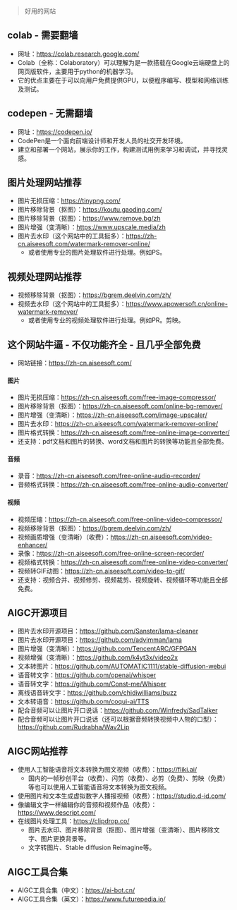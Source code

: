 > 好用的网站

## colab - 需要翻墙
* 网址：https://colab.research.google.com/
* Colab（全称：Colaboratory）可以理解为是一款搭载在Google云端硬盘上的网页版软件，主要用于python的机器学习。
* 它的优点主要在于可以向用户免费提供GPU，以便程序编写、模型和网络训练及测试。

## codepen - 无需翻墙
* 网址：https://codepen.io/
* CodePen是一个面向前端设计师和开发人员的社交开发环境。
* 建立和部署一个网站，展示你的工作，构建测试用例来学习和调试，并寻找灵感。

## 图片处理网站推荐
* 图片无损压缩：https://tinypng.com/
* 图片移除背景（抠图）：https://koutu.gaoding.com/
* 图片移除背景（抠图）：https://www.remove.bg/zh
* 图片增强（变清晰）：https://www.upscale.media/zh
* 图片去水印（这个网站中的工具挺多）：https://zh-cn.aiseesoft.com/watermark-remover-online/
  - 或者使用专业的图片处理软件进行处理。例如PS。

## 视频处理网站推荐
* 视频移除背景（抠图）：https://bgrem.deelvin.com/zh/
* 视频去水印（这个网站中的工具挺多）：https://www.apowersoft.cn/online-watermark-remover/
  - 或者使用专业的视频处理软件进行处理。例如PR。剪映。

## 这个网站牛逼 - 不仅功能齐全 - 且几乎全部免费
* 网站链接：https://zh-cn.aiseesoft.com/
#### 图片
* 图片无损压缩：https://zh-cn.aiseesoft.com/free-image-compressor/
* 图片移除背景（抠图）：https://zh-cn.aiseesoft.com/online-bg-remover/
* 图片增强（变清晰）：https://zh-cn.aiseesoft.com/image-upscaler/
* 图片去水印：https://zh-cn.aiseesoft.com/watermark-remover-online/
* 图片格式转换：https://zh-cn.aiseesoft.com/free-online-image-converter/
* 还支持：pdf文档和图片的转换、word文档和图片的转换等功能且全部免费。
#### 音频
* 录音：https://zh-cn.aiseesoft.com/free-online-audio-recorder/
* 音频格式转换：https://zh-cn.aiseesoft.com/free-online-audio-converter/
#### 视频
* 视频压缩：https://zh-cn.aiseesoft.com/free-online-video-compressor/
* 视频移除背景（抠图）：https://bgrem.deelvin.com/zh/
* 视频画质增强（变清晰）（收费）：https://zh-cn.aiseesoft.com/video-enhancer/
* 录像：https://zh-cn.aiseesoft.com/free-online-screen-recorder/
* 视频格式转换：https://zh-cn.aiseesoft.com/free-online-video-converter/
* 视频转GIF动图：https://zh-cn.aiseesoft.com/video-to-gif/
* 还支持：视频合并、视频修剪、视频裁剪、视频旋转、视频循环等功能且全部免费。

## AIGC开源项目
* 图片去水印开源项目：https://github.com/Sanster/lama-cleaner
* 图片去水印开源项目：https://github.com/advimman/lama
* 图片增强（变清晰）：https://github.com/TencentARC/GFPGAN
* 视频增强（变清晰）：https://github.com/k4yt3x/video2x
* 文本转图片：https://github.com/AUTOMATIC1111/stable-diffusion-webui
* 语音转文字：https://github.com/openai/whisper
* 语音转文字：https://github.com/Const-me/Whisper
* 离线语音转文字：https://github.com/chidiwilliams/buzz
* 文本转语音：https://github.com/coqui-ai/TTS
* 配合音频可以让图片开口说话：https://github.com/Winfredy/SadTalker
* 配合音频可以让图片开口说话（还可以根据音频转换视频中人物的口型）：https://github.com/Rudrabha/Wav2Lip

## AIGC网站推荐
* 使用人工智能语音将文本转换为图文视频（收费）：https://fliki.ai/
  - 国内的一帧秒创平台（收费）、闪剪（收费）、必剪（免费）、剪映（免费）等也可以使用人工智能语音将文本转换为图文视频。
* 使用图片和文本生成虚拟数字人播报视频（收费）：https://studio.d-id.com/
* 像编辑文字一样编辑你的音频和视频作品（收费）：https://www.descript.com/
* 在线图片处理工具：https://clipdrop.co/
  - 图片去水印、图片移除背景（抠图）、图片增强（变清晰）、图片移除文字、图片更换背景等。
  - 文字转图片、Stable diffusion Reimagine等。

## AIGC工具合集
* AIGC工具合集（中文）：https://ai-bot.cn/
* AIGC工具合集（英文）：https://www.futurepedia.io/
